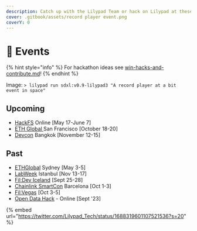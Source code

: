 ```yaml
---
description: Catch up with the Lilypad Team or hack on Lilypad at these events!
cover: .gitbook/assets/record player event.png
coverY: 0
---
```


# 📅 Events

{% hint style="info" %}
For hackathon ideas see [win-hacks-and-contribute.md](win-hacks-and-contribute.md "mention")!
{% endhint %}

Image: `> lilypad run sdxl:v0.9-lilypad3 "A record player at a bit event in space"`

## Upcoming

* [HackFS](https://ethglobal.com/events/hackfs2024) Online \[May 17-June 7]
* [ETH Global ](https://ethglobal.com/events/sanfrancisco2024)San Francisco \[October 18-20]
* [Devcon](https://devcon.org/) Bangkok \[November 12-15]

## Past

* [ETHGlobal](https://ethglobal.com/events/sydney) Sydney \[May 3-5]
* [LabWeek](https://twitter.com/protocollabs/status/1694728785189540063?s=20) Istanbul \[Nov 13-17]
* [Fil:Dev Iceland](https://fildev.io) \[Sept 25-28]
* [Chainlink SmartCon](https://smartcon.chain.link/) Barcelona \[Oct 1-3]
* [Fil:Vegas](https://fil-vegas.io) \[Oct 3-5]
* [Open Data Hack](https://twitter.com/Lilypad\_Tech/status/1688319601107521536?ref\_src=twsrc%5Etfw%7Ctwcamp%5Etweetembed%7Ctwterm%5E1688319601107521536%7Ctwgr%5E2f6c362765cea6018c3db4cc5bce5e710baa50fd%7Ctwcon%5Es1\_\&ref\_url=https%3A%2F%2Fcdn.iframe.ly%2FodriGT3%3Fapp%3D1) - Online \[Sept '23]

{% embed url="https://twitter.com/Lilypad_Tech/status/1688319601107521536?s=20" %}
